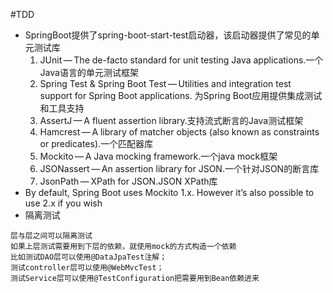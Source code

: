 #TDD
- SpringBoot提供了spring-boot-start-test启动器，该启动器提供了常见的单元测试库
    1. JUnit — The de-facto standard for unit testing Java applications.一个Java语言的单元测试框架
    1. Spring Test & Spring Boot Test — Utilities and integration test support for Spring Boot applications. 为Spring Boot应用提供集成测试和工具支持
    1. AssertJ — A fluent assertion library.支持流式断言的Java测试框架
    1. Hamcrest — A library of matcher objects (also known as constraints or predicates).一个匹配器库
    1. Mockito — A Java mocking framework.一个java mock框架
    1. JSONassert — An assertion library for JSON.一个针对JSON的断言库
    1. JsonPath — XPath for JSON.JSON XPath库
- By default, Spring Boot uses Mockito 1.x. However it’s also possible to use 2.x if you wish
- 隔离测试
```text
层与层之间可以隔离测试
如果上层测试需要用到下层的依赖，就使用mock的方式构造一个依赖
比如测试DAO层可以使用@DataJpaTest注解；
测试controller层可以使用@WebMvcTest；
测试Service层可以使用@TestConfiguration把需要用到Bean依赖进来
```